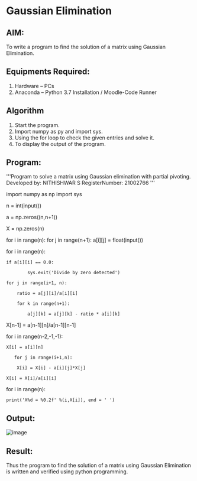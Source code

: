 # Gaussian Elimination

## AIM:
To write a program to find the solution of a matrix using Gaussian Elimination.

## Equipments Required:
1. Hardware – PCs
2. Anaconda – Python 3.7 Installation / Moodle-Code Runner

## Algorithm
1. Start the program.
2. Import numpy as py and import sys.
3. Using the for loop to check the given entries and solve it.
4. To display the output of the program.

## Program:
'''Program to solve a matrix using Gaussian elimination with partial pivoting.
Developed by: NITHISHWAR S
RegisterNumber: 21002766
'''

import numpy as np
import sys

n = int(input())

a = np.zeros((n,n+1))

X = np.zeros(n)

for i in range(n):
    for j in range(n+1):
            a[i][j] = float(input())
        
for i in range(n):

    if a[i][i] == 0.0:
    
            sys.exit('Divide by zero detected')
            
    for j in range(i+1, n):
    
        ratio = a[j][i]/a[i][i]
        
        for k in range(n+1):
        
            a[j][k] = a[j][k] - ratio * a[i][k]
            
X[n-1] = a[n-1][n]/a[n-1][n-1]

for i in range(n-2,-1,-1):

    X[i] = a[i][n]
    
       for j in range(i+1,n):
       
        X[i] = X[i] - a[i][j]*X[j]
        
    X[i] = X[i]/a[i][i]
    
for i in range(n):

    print('X%d = %0.2f' %(i,X[i]), end = ' ')


## Output:
![image](https://user-images.githubusercontent.com/94164665/147044091-20e53c5a-b951-445c-9fc5-78cd42b69196.png)


## Result:
Thus the program to find the solution of a matrix using Gaussian Elimination is written and verified using python programming.

